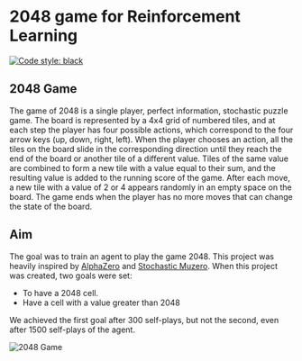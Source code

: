 # 2048 game for Reinforcement Learning

[![Code style: black](https://img.shields.io/badge/code%20style-black-000000.svg)](https://github.com/psf/black)

## 2048 Game
The game of 2048 is a single player, perfect information, stochastic puzzle game. The board is represented by a 4x4
grid of numbered tiles, and at each step the player has four possible actions, which correspond to the four arrow keys
(up, down, right, left). When the player chooses an action, all the tiles on the board slide in the corresponding
direction until they reach the end of the board or another tile of a different value. Tiles of the same value are
combined to form a new tile with a value equal to their sum, and the resulting value is added to the running score of
the game. After each move, a new tile with a value of 2 or 4 appears randomly in an empty space on the board. The game
ends when the player has no more moves that can change the state of the board.

## Aim
The goal was to train an agent to play the game 2048. This project was heavily inspired by
[AlphaZero](https://arxiv.org/pdf/1712.01815v1.pdf) and [Stochastic Muzero](https://openreview.net/pdf?id=X6D9bAHhBQ1).
When this project was created, two goals were set:

* To have a 2048 cell.
* Have a cell with a value greater than 2048

We achieved the first goal after 300 self-plays, but not the second, even after 1500 self-plays of the agent.

![2048 Game](docs/imgs/game_short.gif)